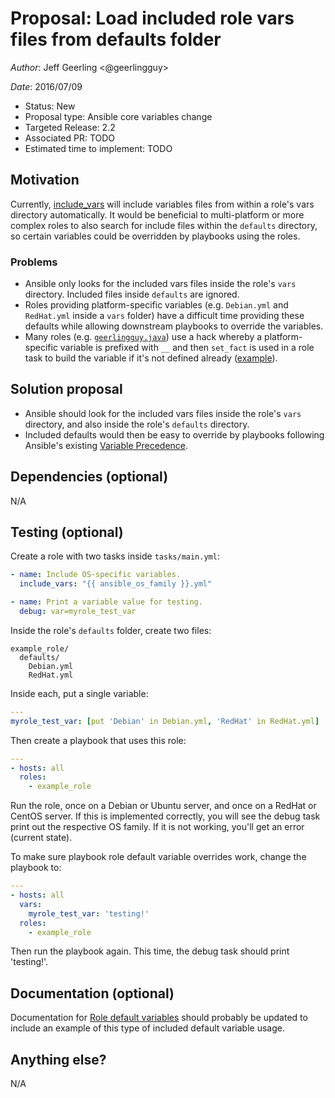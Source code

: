 # Proposal: Load included role vars files from defaults folder

*Author*: Jeff Geerling <@geerlingguy>

*Date*: 2016/07/09

- Status: New
- Proposal type: Ansible core variables change
- Targeted Release: 2.2
- Associated PR: TODO
- Estimated time to implement: TODO

## Motivation

Currently, [include_vars](http://docs.ansible.com/include_vars_module.html) will include variables files from within a role's vars directory automatically. It would be beneficial to multi-platform or more complex roles to also search for include files within the `defaults` directory, so certain variables could be overridden by playbooks using the roles.

### Problems

- Ansible only looks for the included vars files inside the role's `vars` directory. Included files inside `defaults` are ignored.
- Roles providing platform-specific variables (e.g. `Debian.yml` and `RedHat.yml` inside a `vars` folder) have a difficult time providing these defaults while allowing downstream playbooks to override the variables.
- Many roles (e.g. [`geerlingguy.java`](https://galaxy.ansible.com/geerlingguy/java/)) use a hack whereby a platform-specific variable is prefixed with `__` and then `set_fact` is used in a role task to build the variable if it's not defined already ([example](https://github.com/geerlingguy/ansible-role-java/blob/1.4.0/tasks/main.yml#L10-L13)).

## Solution proposal
- Ansible should look for the included vars files inside the role's `vars` directory, and also inside the role's `defaults` directory.
- Included defaults would then be easy to override by playbooks following Ansible's existing [Variable Precedence](http://docs.ansible.com/ansible/playbooks_variables.html#variable-precedence-where-should-i-put-a-variable).

## Dependencies (optional)

N/A

## Testing (optional)

Create a role with two tasks inside `tasks/main.yml`:

```yaml
- name: Include OS-specific variables.
  include_vars: "{{ ansible_os_family }}.yml"

- name: Print a variable value for testing.
  debug: var=myrole_test_var
```

Inside the role's `defaults` folder, create two files:

```
example_role/
  defaults/
    Debian.yml
    RedHat.yml
```

Inside each, put a single variable:

```yaml
---
myrole_test_var: [put 'Debian' in Debian.yml, 'RedHat' in RedHat.yml]
```

Then create a playbook that uses this role:

```yaml
---
- hosts: all
  roles:
    - example_role
```

Run the role, once on a Debian or Ubuntu server, and once on a RedHat or CentOS server. If this is implemented correctly, you will see the debug task print out the respective OS family. If it is not working, you'll get an error (current state).

To make sure playbook role default variable overrides work, change the playbook to:

```yaml
---
- hosts: all
  vars:
    myrole_test_var: 'testing!'
  roles:
    - example_role
```

Then run the playbook again. This time, the debug task should print 'testing!'.

## Documentation (optional)

Documentation for [Role default variables](https://docs.ansible.com/ansible/playbooks_roles.html#role-default-variables) should probably be updated to include an example of this type of included default variable usage.

## Anything else?

N/A
